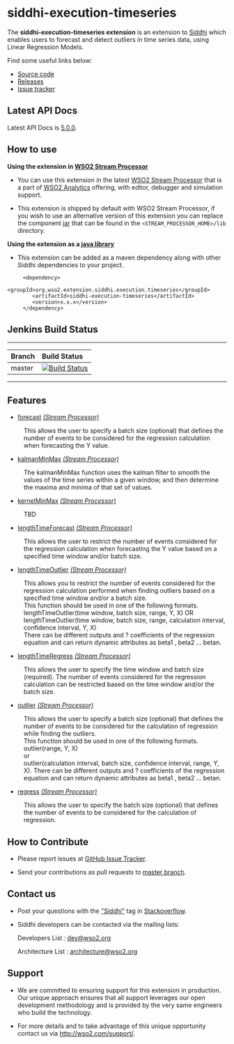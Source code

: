siddhi-execution-timeseries
======================================

The **siddhi-execution-timeseries extension** is an extension to <a target="_blank" href="https://wso2.github.io/siddhi">Siddhi</a> 
which enables users to forecast and detect outliers in time series data, using Linear Regression Models.

Find some useful links below:

* <a target="_blank" href="https://github.com/wso2-extensions/siddhi-execution-timeseries">Source code</a>
* <a target="_blank" href="https://github.com/wso2-extensions/siddhi-execution-timeseries/releases">Releases</a>
* <a target="_blank" href="https://github.com/wso2-extensions/siddhi-execution-timeseries/issues">Issue tracker</a>

## Latest API Docs 

Latest API Docs is <a target="_blank" href="https://wso2-extensions.github.io/siddhi-execution-timeseries/api/5.0.0">5.0.0</a>.

## How to use 

**Using the extension in <a target="_blank" href="https://github.com/wso2/product-sp">WSO2 Stream Processor</a>**

* You can use this extension in the latest <a target="_blank" href="https://github.com/wso2/product-sp/releases">WSO2 Stream Processor</a> that is a part of <a target="_blank" href="http://wso2.com/analytics?utm_source=gitanalytics&utm_campaign=gitanalytics_Jul17">WSO2 Analytics</a> offering, with editor, debugger and simulation support. 

* This extension is shipped by default with WSO2 Stream Processor, if you wish to use an alternative version of this 
extension you can replace the component <a target="_blank" href="https://github
.com/wso2-extensions/siddhi-execution-timeseries/releases">jar</a> that can be found in the `<STREAM_PROCESSOR_HOME>/lib` directory.

**Using the extension as a <a target="_blank" href="https://wso2.github.io/siddhi/documentation/running-as-a-java-library">java library</a>**

* This extension can be added as a maven dependency along with other Siddhi dependencies to your project.

```
     <dependency>
        <groupId>org.wso2.extension.siddhi.execution.timeseries</groupId>
        <artifactId>siddhi-execution-timeseries</artifactId>
        <version>x.x.x</version>
     </dependency>
```

## Jenkins Build Status

---

|  Branch | Build Status |
| :------ |:------------ | 
| master  | [![Build Status](https://wso2.org/jenkins/job/siddhi/job/siddhi-execution-timeseries/badge/icon)](https://wso2.org/jenkins/job/siddhi/job/siddhi-execution-timeseries/) |

---

## Features

* <a target="_blank" href="https://wso2-extensions.github.io/siddhi-execution-timeseries/api/5.0.0/#forecast-stream-processor">forecast</a> *<a target="_blank" href="http://siddhi.io/documentation/siddhi-5.x/query-guide-5.x/#stream-processor">(Stream Processor)</a>*<br><div style="padding-left: 1em;"><p>This allows the user to specify a batch size (optional) that defines the number of events to be considered for the regression calculation when forecasting the Y value.</p></div>
* <a target="_blank" href="https://wso2-extensions.github.io/siddhi-execution-timeseries/api/5.0.0/#kalmanminmax-stream-processor">kalmanMinMax</a> *<a target="_blank" href="http://siddhi.io/documentation/siddhi-5.x/query-guide-5.x/#stream-processor">(Stream Processor)</a>*<br><div style="padding-left: 1em;"><p>The kalmanMinMax function uses the kalman filter to smooth the values of the time series within a given window, and then determine the maxima and minima of that set of values.</p></div>
* <a target="_blank" href="https://wso2-extensions.github.io/siddhi-execution-timeseries/api/5.0.0/#kernelminmax-stream-processor">kernelMinMax</a> *<a target="_blank" href="http://siddhi.io/documentation/siddhi-5.x/query-guide-5.x/#stream-processor">(Stream Processor)</a>*<br><div style="padding-left: 1em;"><p>TBD</p></div>
* <a target="_blank" href="https://wso2-extensions.github.io/siddhi-execution-timeseries/api/5.0.0/#lengthtimeforecast-stream-processor">lengthTimeForecast</a> *<a target="_blank" href="http://siddhi.io/documentation/siddhi-5.x/query-guide-5.x/#stream-processor">(Stream Processor)</a>*<br><div style="padding-left: 1em;"><p>This allows the user to restrict the number of events considered for the regression calculation when forecasting the Y value based on a specified time window and/or batch size.</p></div>
* <a target="_blank" href="https://wso2-extensions.github.io/siddhi-execution-timeseries/api/5.0.0/#lengthtimeoutlier-stream-processor">lengthTimeOutlier</a> *<a target="_blank" href="http://siddhi.io/documentation/siddhi-5.x/query-guide-5.x/#stream-processor">(Stream Processor)</a>*<br><div style="padding-left: 1em;"><p>This allows you to restrict the number of events considered for the regression calculation performed when finding outliers based on a specified time window and/or a batch size.<br>This function should be used in one of the following formats.<br>lengthTimeOutlier(time window, batch size, range, Y, X) OR<br>lengthTimeOutlier(time window, batch size, range, calculation interval, confidence interval, Y, X)<br>There can be different outputs and ? coefficients of the regression equation and can return dynamic attributes as beta1 , beta2 ... betan.</p></div>
* <a target="_blank" href="https://wso2-extensions.github.io/siddhi-execution-timeseries/api/5.0.0/#lengthtimeregress-stream-processor">lengthTimeRegress</a> *<a target="_blank" href="http://siddhi.io/documentation/siddhi-5.x/query-guide-5.x/#stream-processor">(Stream Processor)</a>*<br><div style="padding-left: 1em;"><p>This allows the user to specify the time window and batch size (required). The number of events considered for the regression calculation can be restricted based on the time window and/or the batch size.</p></div>
* <a target="_blank" href="https://wso2-extensions.github.io/siddhi-execution-timeseries/api/5.0.0/#outlier-stream-processor">outlier</a> *<a target="_blank" href="http://siddhi.io/documentation/siddhi-5.x/query-guide-5.x/#stream-processor">(Stream Processor)</a>*<br><div style="padding-left: 1em;"><p>This allows the user to specify a batch size (optional) that defines the number of events to be considered for the calculation of regression while finding the outliers.<br>This function should be used in one of the following formats.<br>outlier(range, Y, X)<br>or<br>outlier(calculation interval, batch size, confidence interval, range, Y, X). There can be different outputs and ? coefficients of the regression equation and can return dynamic attributes as beta1 , beta2 ... betan.</p></div>
* <a target="_blank" href="https://wso2-extensions.github.io/siddhi-execution-timeseries/api/5.0.0/#regress-stream-processor">regress</a> *<a target="_blank" href="http://siddhi.io/documentation/siddhi-5.x/query-guide-5.x/#stream-processor">(Stream Processor)</a>*<br><div style="padding-left: 1em;"><p>This allows the user to specify the batch size (optional) that defines the number of events to be considered for the calculation of regression.</p></div>

## How to Contribute
 
  * Please report issues at <a target="_blank" href="https://github.com/wso2-extensions/siddhi-execution-timeseries/issues">GitHub 
  Issue
   Tracker</a>.
  
  * Send your contributions as pull requests to <a target="_blank" href="https://github
  .com/wso2-extensions/siddhi-execution-timeseries/tree/master">master branch</a>. 
 
## Contact us 

 * Post your questions with the <a target="_blank" href="http://stackoverflow.com/search?q=siddhi">"Siddhi"</a> tag in <a target="_blank" href="http://stackoverflow.com/search?q=siddhi">Stackoverflow</a>. 
 
 * Siddhi developers can be contacted via the mailing lists:
 
    Developers List   : [dev@wso2.org](mailto:dev@wso2.org)
    
    Architecture List : [architecture@wso2.org](mailto:architecture@wso2.org)
 
## Support 

* We are committed to ensuring support for this extension in production. Our unique approach ensures that all support leverages our open development methodology and is provided by the very same engineers who build the technology. 

* For more details and to take advantage of this unique opportunity contact us via <a target="_blank" href="http://wso2.com/support?utm_source=gitanalytics&utm_campaign=gitanalytics_Jul17">http://wso2.com/support/</a>. 
